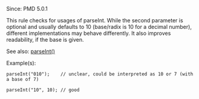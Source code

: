 Since: PMD 5.0.1

This rule checks for usages of parseInt. While the second parameter is optional and usually defaults
to 10 (base/radix is 10 for a decimal number), different implementations may behave differently.
It also improves readability, if the base is given.

See also: [parseInt()](https://developer.mozilla.org/en-US/docs/Web/JavaScript/Reference/Global_Objects/parseInt)

Example(s):
```
parseInt("010");    // unclear, could be interpreted as 10 or 7 (with a base of 7)

parseInt("10", 10); // good
```
